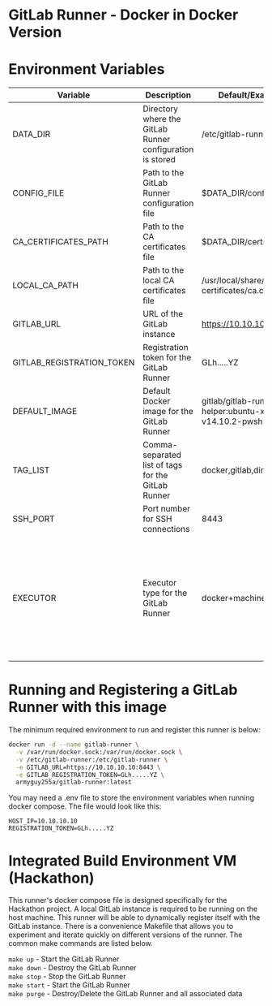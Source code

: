 
# GitLab Runner - Docker in Docker Version
# Environment Variables

| Variable | Description | Default/Example | Allowed Values |
|----------|-------------|---------|---------|
| DATA_DIR | Directory where the GitLab Runner configuration is stored | /etc/gitlab-runner ||
| CONFIG_FILE | Path to the GitLab Runner configuration file | $DATA_DIR/config.toml ||
| CA_CERTIFICATES_PATH | Path to the CA certificates file | $DATA_DIR/certs/ca.crt ||
| LOCAL_CA_PATH | Path to the local CA certificates file | /usr/local/share/ca-certificates/ca.crt ||
| GITLAB_URL | URL of the GitLab instance | https://10.10.10.10:8443 ||
| GITLAB_REGISTRATION_TOKEN | Registration token for the GitLab Runner | GLh.....YZ ||
| DEFAULT_IMAGE | Default Docker image for the GitLab Runner | gitlab/gitlab-runner-helper:ubuntu-x86_64-v14.10.2-pwsh ||
| TAG_LIST | Comma-separated list of tags for the GitLab Runner | docker,gitlab,dind ||
| SSH_PORT | Port number for SSH connections | 8443 ||
| EXECUTOR | Executor type for the GitLab Runner | docker+machine | shell, ssh, parallels, docker-windows, instance, custom, virtualbox, docker, docker+machine, kubernetes, docker-autoscaler |

# Running and Registering a GitLab Runner with this image

The minimum required environment to run and register this runner is below:

```bash
docker run -d --name gitlab-runner \
  -v /var/run/docker.sock:/var/run/docker.sock \
  -v /etc/gitlab-runner:/etc/gitlab-runner \
  -e GITLAB_URL=https://10.10.10.10:8443 \
  -e GITLAB_REGISTRATION_TOKEN=GLh.....YZ \
  armyguy255a/gitlab-runner:latest
```

You may need a .env file to store the environment variables when running docker compose. The file would look like this:

```text
HOST_IP=10.10.10.10
REGISTRATION_TOKEN=GLh.....YZ
```

# Integrated Build Environment VM (Hackathon)

This runner's docker compose file is designed specifically for the Hackathon project. A local GitLab instance is required to be running on the host machine. This runner will be able to dynamically register itself with the GitLab instance. There is a convenience Makefile that allows you to experiment and iterate quickly on different versions of the runner. The common make commands are listed below.

`make up` - Start the GitLab Runner \
`make down` - Destroy the GitLab Runner \
`make stop` - Stop the GitLab Runner \
`make start` - Start the GitLab Runner \
`make purge` - Destroy/Delete the GitLab Runner and all associated data 